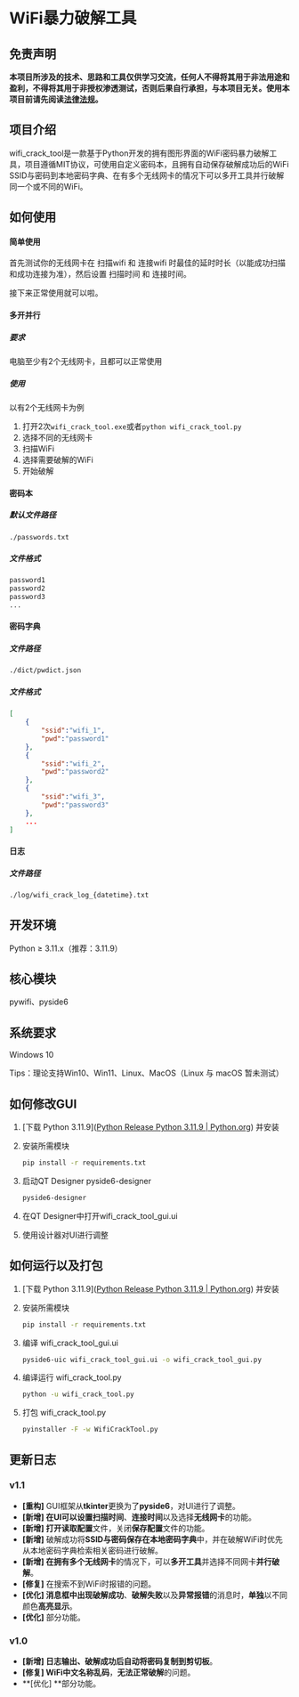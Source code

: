 # WiFi暴力破解工具

## 免责声明
**本项目所涉及的技术、思路和工具仅供学习交流，任何人不得将其用于非法用途和盈利，不得将其用于非授权渗透测试，否则后果自行承担，与本项目无关。使用本项目前请先阅读[法律法规](https://github.com/baihengaead/Awesome-Laws)。**

## 项目介绍

wifi_crack_tool是一款基于Python开发的拥有图形界面的WiFi密码暴力破解工具，项目遵循MIT协议，可使用自定义密码本，且拥有自动保存破解成功后的WiFi SSID与密码到本地密码字典、在有多个无线网卡的情况下可以多开工具并行破解同一个或不同的WiFi。

## 如何使用

#### 简单使用

首先测试你的无线网卡在 扫描wifi 和 连接wifi 时最佳的延时时长（以能成功扫描和成功连接为准），然后设置 扫描时间 和 连接时间。

接下来正常使用就可以啦。

#### 多开并行

##### 要求

电脑至少有2个无线网卡，且都可以正常使用

##### 使用

以有2个无线网卡为例

1. 打开2次`wifi_crack_tool.exe`或者`python wifi_crack_tool.py`
2. 选择不同的无线网卡
3. 扫描WiFi
4. 选择需要破解的WiFi
5. 开始破解

#### 密码本

##### 默认文件路径

```cmd
./passwords.txt
```

##### 文件格式

```txt
password1
password2
password3
...
```

#### 密码字典

##### 文件路径

```cmd
./dict/pwdict.json
```

##### 文件格式

```json
[
    {
        "ssid":"wifi_1",
        "pwd":"password1"
    },
    {
        "ssid":"wifi_2",
        "pwd":"password2"
    },
    {
        "ssid":"wifi_3",
        "pwd":"password3"
    },
    ...
]
```

#### 日志

##### 文件路径

```cmd
./log/wifi_crack_log_{datetime}.txt
```

## 开发环境

Python ≥ 3.11.x（推荐：3.11.9）

## 核心模块

pywifi、pyside6

## 系统要求

Windows 10

Tips：理论支持Win10、Win11、Linux、MacOS（Linux 与 macOS 暂未测试）

## 如何修改GUI

1. [下载 Python 3.11.9]([Python Release Python 3.11.9 | Python.org](https://www.python.org/downloads/release/python-3119/)) 并安装

2. 安装所需模块
   ```cmd
   pip install -r requirements.txt
   ```

3. 启动QT Designer pyside6-designer

   ```cmd
   pyside6-designer
   ```

4. 在QT Designer中打开wifi_crack_tool_gui.ui

5. 使用设计器对UI进行调整


## 如何运行以及打包

1. [下载 Python 3.11.9]([Python Release Python 3.11.9 | Python.org](https://www.python.org/downloads/release/python-3119/)) 并安装

2. 安装所需模块

   ```cmd
   pip install -r requirements.txt
   ```

3. 编译 wifi_crack_tool_gui.ui

   ```cmd
   pyside6-uic wifi_crack_tool_gui.ui -o wifi_crack_tool_gui.py
   ```

4. 编译运行 wifi_crack_tool.py

   ```cmd
   python -u wifi_crack_tool.py
   ```

5. 打包 wifi_crack_tool.py

   ```cmd
   pyinstaller -F -w WifiCrackTool.py
   ```

## 更新日志

### v1.1

- **[重构]** GUI框架从**tkinter**更换为了**pyside6**，对UI进行了调整。
- **[新增] **在UI可以设置**扫描时间**、**连接时间**以及选择**无线网卡**的功能。
- **[新增] **打开**读取配置**文件，关闭**保存配置**文件的功能。
- **[新增]** 破解成功将**SSID与密码保存在本地密码字典**中，并在破解WiFi时优先从本地密码字典检索相关密码进行破解。
- **[新增] **在拥**有多个无线网卡**的情况下，可以**多开工具**并选择不同网卡**并行破解**。
- **[修复]** 在搜索不到WiFi时报错的问题。
- **[优化] **消息框中出现**破解成功**、**破解失败**以及**异常报错**的消息时，**单独**以不同颜色**高亮显示**。
- **[优化]** 部分功能。

### v1.0

- **[新增] **日志输出、破解成功后**自动将密码复制到剪切板**。
- **[修复] **WiFi**中文名称乱码**，**无法正常破解**的问题。
- **[优化] **部分功能。